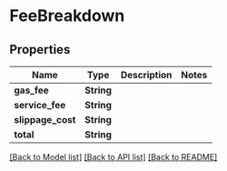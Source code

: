 # FeeBreakdown

## Properties

Name | Type | Description | Notes
------------ | ------------- | ------------- | -------------
**gas_fee** | **String** |  | 
**service_fee** | **String** |  | 
**slippage_cost** | **String** |  | 
**total** | **String** |  | 

[[Back to Model list]](../README.md#documentation-for-models) [[Back to API list]](../README.md#documentation-for-api-endpoints) [[Back to README]](../README.md)


